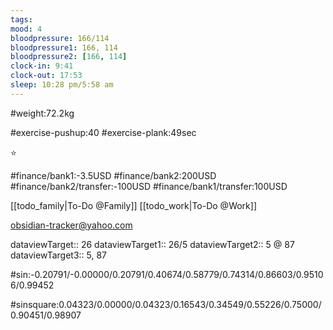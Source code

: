 ```yaml
---
tags: 
mood: 4
bloodpressure: 166/114
bloodpressure1: 166, 114
bloodpressure2: [166, 114]
clock-in: 9:41
clock-out: 17:53
sleep: 10:28 pm/5:58 am
---
```


#weight:72.2kg

#exercise-pushup:40
#exercise-plank:49sec


⭐

#finance/bank1:-3.5USD
#finance/bank2:200USD
#finance/bank2/transfer:-100USD
#finance/bank1/transfer:100USD

[[todo_family|To-Do @Family]]
[[todo_work|To-Do @Work]]

obsidian-tracker@yahoo.com


dataviewTarget:: 26
dataviewTarget1:: 26/5
dataviewTarget2:: 5 @ 87
dataviewTarget3:: 5, 87

#sin:-0.20791/-0.00000/0.20791/0.40674/0.58779/0.74314/0.86603/0.95106/0.99452

#sinsquare:0.04323/0.00000/0.04323/0.16543/0.34549/0.55226/0.75000/0.90451/0.98907

